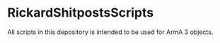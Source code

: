 # RickardShitpostsScripts
All scripts in this depository is intended to be used for ArmA 3 objects.
